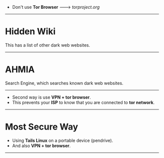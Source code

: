 - Don't use **Tor Browser** ---> _torproject.org_

---
# Hidden Wiki
This has a list of other dark web websites.

---
# AHMIA
Search Engine, which searches known dark web websites.

---
- Second way is use **VPN + tor browser**.
- This prevents your **ISP** to know that you are connected to **tor network**.

---
# Most Secure Way
- Using **Tails Linux** on a portable device (pendrive).
- And also **VPN + tor browser**.

---
